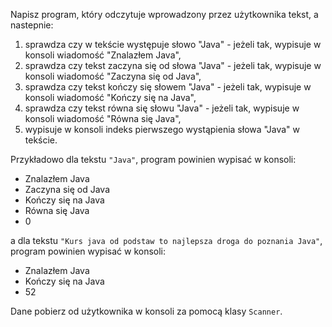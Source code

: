 Napisz program, który odczytuje wprowadzony przez użytkownika tekst, a nastepnie: 

1. sprawdza czy w tekście występuje słowo "Java" - jeżeli tak, wypisuje w konsoli wiadomość "Znalazłem Java",
2. sprawdza czy tekst zaczyna się od słowa "Java" - jeżeli tak, wypisuje w konsoli wiadomość "Zaczyna się od Java",
3. sprawdza czy tekst kończy się słowem "Java" - jeżeli tak, wypisuje w konsoli wiadomość "Kończy się na Java",
4. sprawdza czy tekst równa się słowu "Java" - jeżeli tak, wypisuje w konsoli wiadomość "Równa się Java",
5. wypisuje w konsoli indeks pierwszego wystąpienia słowa "Java" w tekście.

Przykładowo dla tekstu `"Java"`, program powinien wypisać w konsoli: 

* Znalazłem Java
* Zaczyna się od Java
* Kończy się na Java
* Równa się Java
* 0

a dla tekstu `"Kurs java od podstaw to najlepsza droga do poznania Java"`, program powinien wypisać w konsoli:

* Znalazłem Java
* Kończy się na Java
* 52


Dane pobierz od użytkownika w konsoli za pomocą klasy `Scanner`.